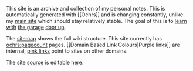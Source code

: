 This site is an archive and collection of my personal notes.  This is automatically generated with [[Ochrs]] and is changing constantly, unlike my [main site](https://zachmanson.com) which should stay relatively stable.  The goal of this is to [learn](https://notes.andymatuschak.org/Work_with_the_garage_door_up) [with](https://www.swyx.io/learn-in-public) [the garage](https://notes.nicolevanderhoeven.com/Learning+in+public) [door up](https://notes.nicolevanderhoeven.com/Working+with+the+garage+door+up).

The [sitemap](/404.html) shows the full wiki structure. This site currently has <ochrs:pagecount> pages.  [[Domain Based Link Colours|Purple links]] are internal, [pink links](https://en.wikipedia.org/wiki/Magic_(programming)) point to sites on other domains. 

The site [source](https://github.com/pavo-etc/notes) is editable [here](https://github.dev/pavo-etc/notes/).

